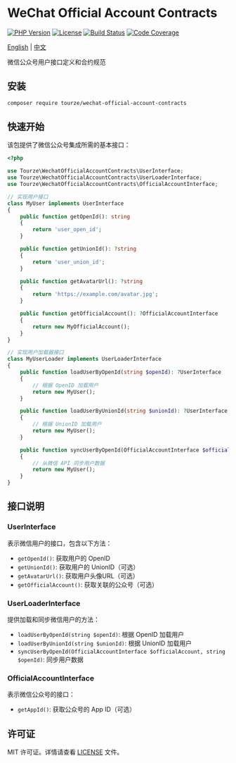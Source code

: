 # WeChat Official Account Contracts

[![PHP Version](https://img.shields.io/badge/php-%3E%3D8.1-blue)](https://php.net)
[![License](https://img.shields.io/badge/license-MIT-green)](LICENSE)
[![Build Status](https://img.shields.io/badge/build-passing-brightgreen)](https://github.com/tourze/php-monorepo)
[![Code Coverage](https://img.shields.io/badge/coverage-100%25-brightgreen)](https://github.com/tourze/php-monorepo)

[English](README.md) | [中文](README.zh-CN.md)

微信公众号用户接口定义和合约规范

## 安装

```bash
composer require tourze/wechat-official-account-contracts
```

## 快速开始

该包提供了微信公众号集成所需的基本接口：

```php
<?php

use Tourze\WechatOfficialAccountContracts\UserInterface;
use Tourze\WechatOfficialAccountContracts\UserLoaderInterface;
use Tourze\WechatOfficialAccountContracts\OfficialAccountInterface;

// 实现用户接口
class MyUser implements UserInterface
{
    public function getOpenId(): string
    {
        return 'user_open_id';
    }

    public function getUnionId(): ?string
    {
        return 'user_union_id';
    }

    public function getAvatarUrl(): ?string
    {
        return 'https://example.com/avatar.jpg';
    }

    public function getOfficialAccount(): ?OfficialAccountInterface
    {
        return new MyOfficialAccount();
    }
}

// 实现用户加载器接口
class MyUserLoader implements UserLoaderInterface
{
    public function loadUserByOpenId(string $openId): ?UserInterface
    {
        // 根据 OpenID 加载用户
        return new MyUser();
    }

    public function loadUserByUnionId(string $unionId): ?UserInterface
    {
        // 根据 UnionID 加载用户
        return new MyUser();
    }

    public function syncUserByOpenId(OfficialAccountInterface $officialAccount, string $openId): ?UserInterface
    {
        // 从微信 API 同步用户数据
        return new MyUser();
    }
}
```

## 接口说明

### UserInterface

表示微信用户的接口，包含以下方法：

- `getOpenId()`: 获取用户的 OpenID
- `getUnionId()`: 获取用户的 UnionID（可选）
- `getAvatarUrl()`: 获取用户头像URL（可选）
- `getOfficialAccount()`: 获取关联的公众号（可选）

### UserLoaderInterface

提供加载和同步微信用户的方法：

- `loadUserByOpenId(string $openId)`: 根据 OpenID 加载用户
- `loadUserByUnionId(string $unionId)`: 根据 UnionID 加载用户
- `syncUserByOpenId(OfficialAccountInterface $officialAccount, string $openId)`: 同步用户数据

### OfficialAccountInterface

表示微信公众号的接口：

- `getAppId()`: 获取公众号的 App ID（可选）

## 许可证

MIT 许可证。详情请查看 [LICENSE](LICENSE) 文件。
